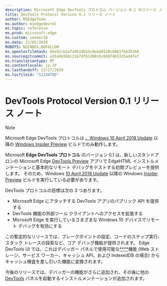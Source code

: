 ```yaml
---
description: Microsoft Edge DevTools プロトコル バージョン 0.1 のリリース ノート
title: DevTools Protocol Version 0.1 リリース ノート
author: MSEdgeTeam
ms.author: msedgedevrel
ms.topic: reference
ms.prod: microsoft-edge
ms.custom: seodec18
ms.date: 12/02/2020
ROBOTS: NOINDEX,NOFOLLOW
ms.openlocfilehash: 60e92cb3afa9b10b15c8ebdd520c0061fbb3b366
ms.sourcegitcommit: a35a6b5bbc21b7df61d08cbc6b074b5325ad4fef
ms.translationtype: MT
ms.contentlocale: ja-JP
ms.lasthandoff: 12/17/2020
ms.locfileid: "11234795"
---
```

# DevTools Protocol Version 0.1 リリース ノート

> [!NOTE]
> Microsoft Edge DevTools プロトコルは [、Windows 10 April 2018 Update](https://blogs.windows.com/windowsexperience/2018/04/30/how-to-get-the-windows-10-april-2018-update/#5VXkQMU41CJzZPER.97) 以降の [Windows Insider Preview](https://insider.windows.com/en-us/getting-started/) ビルドでのみ動作します。

Microsoft **Edge DevTools プロトコル** のバージョン 0.1 は、新しいスタンドアロンの Microsoft Edge [DevTools Preview](https://www.microsoft.com/store/p/microsoft-edge-devtools-preview/9mzbfrmz0mnj?activetab=pivot%3aoverviewtab) アプリで EdgeHTML インストルメンテーションと基本的なリモート デバッグをテストする初期プレビューを提供します。 そのため、Windows [10 April 2018 Update](https://blogs.windows.com/windowsexperience/2018/04/30/how-to-get-the-windows-10-april-2018-update/#5VXkQMU41CJzZPER.97) 以降の Windows [Insider Preview](https://insider.windows.com/en-us/getting-started/) ビルドを実行している必要があります。

DevTools プロトコルの目標は次の 3 つあります。

 - Microsoft Edge にアタッチする DevTools アプリのパブリック API を提供する
 - DevTools 機能の外部ツール クライアントへのアクセスを拡張する
 - Microsoft Edge を実行しているさまざまな Windows 10 デバイスでリモート デバッグを有効にする 

この暫定的なリリースでは、ブレークポイントの設定、コードのステップ実行、スタック トレースの探索など、コア デバッグ機能が提供されます。 Edge DevTools UI では、これはデバッガー パネルで使用可能な[****](../../devtools-guide/debugger.md)機能 (Web ストレージ、サービス ワーカー、キャッシュ API、および IndexedDB の場合) からキャッシュ検査を差し引いた機能に変換されます。 

今後のリリースでは、デバッガーの機能がさらに追加され、その後に他の [DevTools](../index.md) パネルを起動するインストルメンテーションが追加されます。
